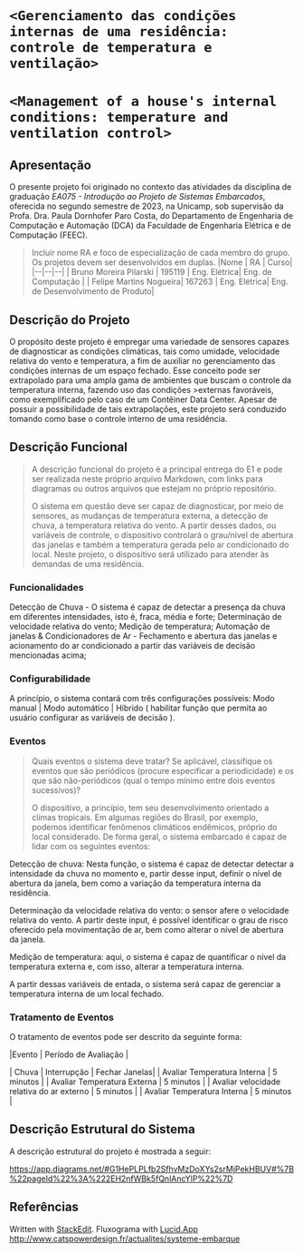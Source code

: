 # `<Gerenciamento das condições internas de uma residência: controle de temperatura e ventilação>`
# `<Management of a house's internal conditions: temperature and ventilation control>`

## Apresentação

O presente projeto foi originado no contexto das atividades da disciplina de graduação *EA075 - Introdução ao Projeto de Sistemas Embarcados*, 
oferecida no segundo semestre de 2023, na Unicamp, sob supervisão da Profa. Dra. Paula Dornhofer Paro Costa, do Departamento de Engenharia de Computação e Automação (DCA) da Faculdade de Engenharia Elétrica e de Computação (FEEC).

> Incluir nome RA e foco de especialização de cada membro do grupo. Os projetos devem ser desenvolvidos em duplas.
> |Nome  | RA | Curso|
> |--|--|--|
>  | Bruno Moreira Pilarski | 195119  | Eng. Elétrica| Eng. de Computação |
>  | Felipe Martins Nogueira| 167263  | Eng. Elétrica| Eng. de Desenvolvimento de Produto|  


## Descrição do Projeto


O propósito deste projeto é empregar uma variedade de sensores capazes de diagnosticar as condições climáticas, tais como umidade, velocidade relativa do vento e temperatura, a fim de auxiliar no gerenciamento das condições internas de um espaço fechado. Esse conceito pode ser extrapolado para uma ampla gama de ambientes que buscam o controle da temperatura interna, fazendo uso das condições >externas favoráveis, como exemplificado pelo caso de um Contêiner Data Center.
Apesar de possuir a possibilidade de tais extrapolações, este projeto será conduzido tomando como base o controle interno de uma residência.

## Descrição Funcional
> A descrição funcional do projeto é a principal entrega do E1 e pode ser realizada neste próprio arquivo Markdown,
> com links para diagramas ou outros arquivos que estejam no próprio repositório.
>
> O sistema em questão deve ser capaz de diagnosticar, por meio de sensores, as mudanças de temperatura externa, a detecção de chuva, a temperatura relativa do vento. A partir desses dados, ou variáveis de controle, o dispositivo controlará o grau/nível de abertura das janelas e também a temperatura gerada pelo ar condicionado do local. Neste projeto, o dispositivo será utilizado para atender às demandas de uma residência. 


### Funcionalidades
Detecção de Chuva - O sistema é capaz de detectar a presença da chuva em diferentes intensidades, isto é, fraca, média e forte;
Determinação de velocidade relativa do vento;
Medição de temperatura;
Automação de janelas & Condicionadores de Ar - Fechamento e abertura das janelas e acionamento do ar condicionado a partir das variáveis de decisão mencionadas acima;


### Configurabilidade
A princípio, o sistema contará com três configurações possíveis: 
Modo manual | Modo automático | Híbrido ( habilitar função que permita ao usuário configurar as variáveis de decisão ).


### Eventos
> Quais eventos o sistema deve tratar?
> Se aplicável, classifique os eventos que são periódicos (procure especificar a periodicidade) e os que são não-periódicos
> (qual o tempo mínimo entre dois eventos sucessivos)?
>
> O dispositivo, a princípio, tem seu desenvolvimento orientado a climas tropicais. Em algumas regiões do Brasil, por exemplo, podemos identificar fenômenos climáticos endêmicos, próprio do local considerado. De forma geral, o sistema embarcado é capaz de lidar com os seguintes eventos:

Detecção de chuva: Nesta função, o sistema é capaz de detectar detectar a intensidade da chuva no momento e, partir desse input, definir o nível de abertura da janela, bem como a variação da temperatura interna da residência. 

Determinação da velocidade relativa do vento: o sensor afere o velocidade relativa do vento. A partir deste input, é possível identificar o grau de risco oferecido pela movimentação de ar, bem como alterar o nível de abertura da janela.

Medição de temperatura: aqui, o sistema é capaz de quantificar o nível da temperatura externa e, com isso, alterar a temperatura interna.

A partir dessas variáveis de entada, o sistema será capaz de gerenciar a temperatura interna de um local fechado. 

### Tratamento de Eventos
O tratamento de eventos pode ser descrito da seguinte forma:

 |Evento  | Período de Avaliação |
 
 | Chuva  | Interrupção  | Fechar Janelas| 
 | Avaliar Temperatura Interna   | 5 minutos  | 
 | Avaliar Temperatura Externa  | 5 minutos  | 
 | Avaliar velocidade relativa do ar externo   | 5 minutos  | 
 | Avaliar Temperatura Interna   | 5 minutos  | 

## Descrição Estrutural do Sistema

A descrição estrutural do projeto é mostrada a seguir: 

https://app.diagrams.net/#G1HePLPLfb2SfhvMzDoXYs2srMjPekHBUV#%7B%22pageId%22%3A%222EH2nfWBk5fQnlAncYlP%22%7D

## Referências
Written with [StackEdit](https://stackedit.io/).
Fluxograma with [Lucid.App](https://lucid.app/)
http://www.catspowerdesign.fr/actualites/systeme-embarque

